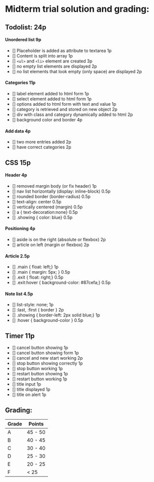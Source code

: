 # Midterm trial solution and grading:

## Todolist: 24p
#### Unordered list 9p
- [] Placeholder is added as attribute to textarea  1p
- [] Content is split into array 1p
- [] `<ul>` and `<li>` element are created 3p
- [] no empty list elements are displayed 2p
- [] no list elements that look empty (only space) are displayed 2p

#### Categories 11p
- [] label element added to html form 1p
- [] select element added to html form 1p
- [] options added to html form with text and value 1p
- [] category is retrieved and stored on new object 2p
- [] div with class and category dynamically added to html 2p
- [] background color and border 4p

#### Add data 4p
- [] two more entries added 2p
- [] have correct categories 2p

## CSS 15p

#### Header 4p
- [] removed margin body (or fix header) 1p
- [] nav list horizontally (display: inline-block) 0.5p
- [] rounded border (border-radius) 0.5p
- [] text-align: center 0.5p
- [] vertically centered (margin) 0.5p
- [] a { text-decoration:none} 0.5p
- [] .showing { color: blue} 0.5p

#### Positioning 4p
- [] aside is on the right (absolute or flexbox) 2p
- [] article on left (margin or flexbox) 2p

#### Article 2.5p
- [] .main { float: left;} 1p
- [] .main { margin: 5px; } 0.5p
- [] .exit { float: right;} 0.5p
- [] .exit:hover { background-color: #87cefa;} 0.5p

#### Note list 4.5p
- [] list-style: none; 1p
- [] :last, :first { border } 2p
- [] .showing { border-left: 2px solid blue;} 1p
- [] :hover { background-color } 0.5p

## Timer 11p
- [] cancel button showing 1p
- [] cancel button showing form 1p
- [] cancel and new start working 2p
- [] stop button showing correctly 1p
- [] stop button working 1p
- [] restart button showing 1p
- [] restart button working 1p
- [] title input 1p
- [] title displayed 1p
- [] title on alert 1p

## Grading:
Grade | Points |
------|-------|
A | 45 - 50 |
B | 40 - 45 |
C | 30 - 40 |
D | 25 - 30 |
E | 20 - 25 |
F | < 25 |

